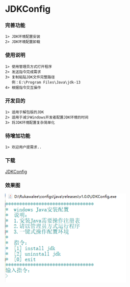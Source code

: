 # JDKConfig
### 完善功能
    1> JDK环境配置安装
    2> JDK环境配置卸载
### 使用说明
    1> 使用管理员方式打开程序
    2> 发送指令完成需求
    3> 复制粘贴JDK文件完整路径
       例：E:\Program Files\Java\jdk-13
    4> 根据指令交互操作
### 开发目的
    1> 适用于解包版的JDK
    2> 适用于减少Windows开发者配置JDK环境的时间
    3> 将JDK环境配置复杂简单化
### 待增加功能
    1> 欢迎用户提需求..
### 下载
[JDKConfig](releases)
### 效果图
![主界面](pictures/jdkconfig.png)
